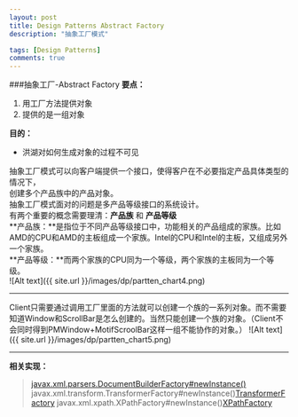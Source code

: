 ```yaml
---
layout: post
title: Design Patterns Abstract Factory
description: "抽象工厂模式"

tags: [Design Patterns]
comments: true
---
```

###抽象工厂-Abstract Factory
**要点：**
1. 用工厂方法提供对象
2. 提供的是一组对象

**目的：**
* 洪湖对如何生成对象的过程不可见

抽象工厂模式可以向客户端提供一个接口，使得客户在不必要指定产品具体类型的情况下，   
创建多个产品族中的产品对象。   
抽象工厂模式面对的问题是多产品等级接口的系统设计。  
有两个重要的概念需要理清：**产品族** 和 **产品等级**  
**产品族：**是指位于不同产品等级接口中，功能相关的产品组成的家族。比如AMD的CPU和AMD的主板组成一个家族。Intel的CPU和Intel的主板，又组成另外一个家族。   
**产品等级：**而两个家族的CPU同为一个等级，两个家族的主板同为一个等级。  
![Alt text]({{ site.url }}/images/dp/partten_chart4.png)

---

Client只需要通过调用工厂里面的方法就可以创建一个族的一系列对象。而不需要知道Window和ScrollBar是怎么创建的。当然只能创建一个族的对象。（Client不会同时得到PMWindow+MotifScroolBar这样一组不能协作的对象。）
![Alt text]({{ site.url }}/images/dp/partten_chart5.png)

--- 
**相关实现：**
>[javax.xml.parsers.DocumentBuilderFactory#newInstance()][DocumentBuilderFactory]
>javax.xml.transform.TransformerFactory#newInstance()[TransformerFactory]
>javax.xml.xpath.XPathFactory#newInstance()[XPathFactory]

[DocumentBuilderFactory]: http://docs.oracle.com/javase/6/docs/api/javax/xml/parsers/DocumentBuilderFactory.html#newInstance%28%29
[TransformerFactory]: http://docs.oracle.com/javase/6/docs/api/javax/xml/transform/TransformerFactory.html#newInstance%28%29
[XPathFactory]: http://docs.oracle.com/javase/6/docs/api/javax/xml/xpath/XPathFactory.html#newInstance%28%29